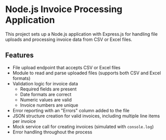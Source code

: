 # Node.js Invoice Processing Application

This project sets up a Node.js application with Express.js for handling file uploads and processing invoice data from CSV or Excel files.

## Features

- File upload endpoint that accepts CSV or Excel files
- Module to read and parse uploaded files (supports both CSV and Excel formats)
- Validation logic for invoice data
  - Required fields are present
  - Date formats are correct
  - Numeric values are valid
  - Invoice numbers are unique
- Error reporting with an "Errors" column added to the file
- JSON structure creation for valid invoices, including multiple line items per invoice
- Mock service call for creating invoices (simulated with `console.log`)
- Error handling throughout the process
